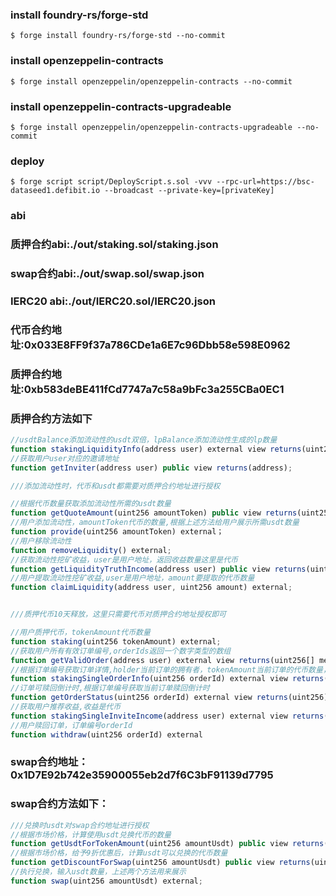 ### install foundry-rs/forge-std
```shell
$ forge install foundry-rs/forge-std --no-commit
```
### install openzeppelin-contracts
```shell
$ forge install openzeppelin/openzeppelin-contracts --no-commit
```

### install openzeppelin-contracts-upgradeable
```shell
$ forge install openzeppelin/openzeppelin-contracts-upgradeable --no-commit
```


### deploy
```shell
$ forge script script/DeployScript.s.sol -vvv --rpc-url=https://bsc-dataseed1.defibit.io --broadcast --private-key=[privateKey]
```



### abi
### 质押合约abi:./out/staking.sol/staking.json
### swap合约abi:./out/swap.sol/swap.json
### IERC20 abi:./out/IERC20.sol/IERC20.json

### 代币合约地址:0x033E8FF9f37a786CDe1a6E7c96Dbb58e598E0962

### 质押合约地址:0xb583deBE411fCd7747a7c58a9bFc3a255CBa0EC1
### 质押合约方法如下
```javascript
//usdtBalance添加流动性的usdt双倍，lpBalance添加流动性生成的lp数量
function stakingLiquidityInfo(address user) external view returns(uint256 usdtBalance,uint256 lpBalance,uint256 stakingTime,uint256 pending,uint256 debt);
//获取用户user对应的邀请地址
function getInviter(address user) public view returns(address);

///添加流动性时，代币和usdt都需要对质押合约地址进行授权

//根据代币数量获取添加流动性所需的usdt数量
function getQuoteAmount(uint256 amountToken) public view returns(uint256 amountUsdt);
//用户添加流动性，amountToken代币的数量,根据上述方法给用户展示所需usdt数量
function provide(uint256 amountToken) external；
//用户移除流动性
function removeLiquidity() external;
//获取流动性挖矿收益，user是用户地址，返回收益数量这里是代币
function getLiquidityTruthIncome(address user) public view returns(uint256);
//用户提取流动性挖矿收益,user是用户地址，amount要提取的代币数量
function claimLiquidity(address user, uint256 amount) external;


///质押代币10天释放，这里只需要代币对质押合约地址授权即可

//用户质押代币，tokenAmount代币数量
function staking(uint256 tokenAmount) external;
//获取用户所有有效订单编号,orderIds返回一个数字类型的数组
function getValidOrder(address user) external view returns(uint256[] memory orderIds);
//根据订单编号获取订单详情,holder当前订单的拥有者，tokenAmount当前订单的代币数量，stakingTime当前订单的质押时间，extracted当前订单是否赎回，已赎回true，未赎回false
function stakingSingleOrderInfo(uint256 orderId) external view returns(address holder, uint256 tokenAmount, uint256 stakingTime, bool extracted);
//订单可赎回倒计时,根据订单编号获取当前订单赎回倒计时
function getOrderStatus(uint256 orderId) external view returns(uint256);
//获取用户推荐收益,收益是代币
function stakingSingleInviteIncome(address user) external view returns(uint256);
//用户赎回订单，订单编号orderId
function withdraw(uint256 orderId) external
```
### swap合约地址：0x1D7E92b742e35900055eb2d7f6C3bF91139d7795
### swap合约方法如下：
```javascript
///兑换时usdt对swap合约地址进行授权
//根据市场价格，计算使用usdt兑换代币的数量
function getUsdtForTokenAmount(uint256 amountUsdt) public view returns(uint256 amountToken);
//根据市场价格，给予9折优惠后，计算usdt可以兑换的代币数量
function getDiscountForSwap(uint256 amountUsdt) public view returns(uint256);
//执行兑换，输入usdt数量，上述两个方法用来展示
function swap(uint256 amountUsdt) external;
```